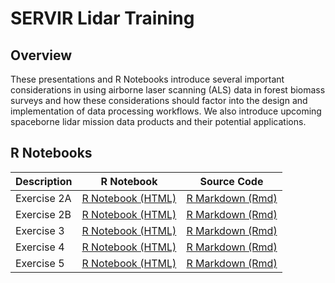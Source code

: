 # SERVIR Lidar Training

## Overview

These presentations and R Notebooks introduce several important considerations in using airborne laser scanning (ALS) data in forest biomass surveys and how these considerations should factor into the design and implementation of data processing workflows. We also introduce upcoming spaceborne lidar mission data products and their potential applications.


## R Notebooks
| Description | R Notebook | Source Code |
| --------|---------|-------|
| Exercise 2A | [R Notebook (HTML)](https://umdgedi.bitbucket.io/servir_lidar_training/Exercise_2a.nb.html) | [R Markdown (Rmd)](https://bitbucket.org/umdgedi/servir_lidar_training/src/default/notebooks_r/Exercise_2a.Rmd) |
| Exercise 2B | [R Notebook (HTML)](https://umdgedi.bitbucket.io/servir_lidar_training/Exercise_2b.nb.html) | [R Markdown (Rmd)](https://bitbucket.org/umdgedi/servir_lidar_training/src/default/notebooks_r/Exercise_2b.Rmd) |
| Exercise 3  | [R Notebook (HTML)](https://umdgedi.bitbucket.io/servir_lidar_training/Exercise_3.nb.html)  | [R Markdown (Rmd)](https://bitbucket.org/umdgedi/servir_lidar_training/src/default/notebooks_r/Exercise_3.Rmd)  |
| Exercise 4  | [R Notebook (HTML)](https://umdgedi.bitbucket.io/servir_lidar_training/Exercise_4.nb.html)  | [R Markdown (Rmd)](https://bitbucket.org/umdgedi/servir_lidar_training/src/default/notebooks_r/Exercise_4.Rmd)  |
| Exercise 5  | [R Notebook (HTML)](https://umdgedi.bitbucket.io/servir_lidar_training/Exercise_5.nb.html)  | [R Markdown (Rmd)](https://bitbucket.org/umdgedi/servir_lidar_training/src/default/notebooks_r/Exercise_5.Rmd)  |

